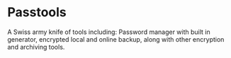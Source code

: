 # Passtools
A Swiss army knife of tools including: Password manager with built in generator, encrypted local and online backup, along with other encryption and archiving tools.
